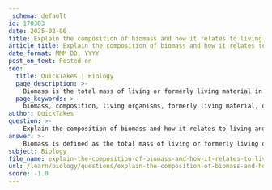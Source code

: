 ```yaml
---
_schema: default
id: 170383
date: 2025-02-06
title: Explain the composition of biomass and how it relates to living and formerly living material.
article_title: Explain the composition of biomass and how it relates to living and formerly living material.
date_format: MMM DD, YYYY
post_on_text: Posted on
seo:
  title: QuickTakes | Biology
  page_description: >-
    Biomass is the total mass of living or formerly living material in an ecosystem, consisting mainly of organic compounds and playing a vital role in the carbon cycle.
  page_keywords: >-
    biomass, composition, living organisms, formerly living material, organic compounds, carbon cycle, carbon reservoir, photosynthesis, decomposition, microorganisms, detritivores, carbon storage, forest ecosystems, marine ecosystems, phytoplankton, carbon fixation, ecological processes
author: QuickTakes
question: >-
    Explain the composition of biomass and how it relates to living and formerly living material.
answer: >-
    Biomass is defined as the total mass of living or formerly living organisms in a specific area or ecosystem. It encompasses all forms of life, including plants, animals, and microorganisms, and is typically measured in terms of dry weight. The composition of biomass primarily consists of organic compounds, which are carbon-based molecules that form the structural and functional components of living organisms.\n\nIn the context of the carbon cycle, biomass plays a crucial role as it serves as a significant carbon reservoir. During processes such as photosynthesis, plants absorb carbon dioxide (CO2) from the atmosphere and convert it into organic matter, which contributes to their biomass. This process not only helps in storing carbon but also produces oxygen as a byproduct, which is essential for the survival of aerobic organisms.\n\nWhen organisms die, their biomass undergoes decomposition, a process facilitated by microorganisms and detritivores. During decomposition, the carbon stored in the biomass is released back into the environment, primarily as CO2, thus contributing to the cycling of carbon. This release can occur through respiration by decomposers or through the breakdown of organic matter, which is essential for maintaining the balance of carbon in the atmosphere and ecosystems.\n\nAdditionally, biomass can be categorized into living biomass (the mass of currently living organisms) and dead biomass (the mass of organisms that have died but have not yet decomposed). For example, forests are characterized by high biomass due to the large number of trees and plants, which store significant amounts of carbon. Marine ecosystems also contribute to biomass through phytoplankton, which are microscopic organisms that form the base of the aquatic food web and play a vital role in carbon fixation.\n\nIn summary, biomass is a critical component of the carbon cycle, representing both living and formerly living material that stores carbon in organic forms. Its dynamics influence carbon exchange between the atmosphere, biosphere, and other components of the Earth system, highlighting its importance in ecological and environmental processes.
subject: Biology
file_name: explain-the-composition-of-biomass-and-how-it-relates-to-living-and-formerly-living-material.md
url: /learn/biology/questions/explain-the-composition-of-biomass-and-how-it-relates-to-living-and-formerly-living-material
score: -1.0
---
```


&nbsp;